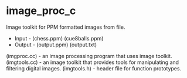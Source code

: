 # image_proc_c
Image toolkit for PPM formatted images from file.
+ Input - (chess.ppm)  (cue8balls.ppm) 
+ Output - (output.ppm) (output.txt) 


(imgproc.cc) - an image processing program that uses image toolkit.
(imgtools.cc) - an image toolkit that provides tools for manipulating and filtering digital images.
(imgtools.h) - header file for function prototypes.

